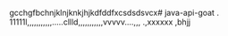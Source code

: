 gcchgfbchnjklnjknkjhjkdfddfxcsdsdsvcx# java-api-goat
.
11111l,,,,,,,,,,,.....cllld,,,,,,,,,,,vvvvv....,,,
.,xxxxxx
,bhjj
